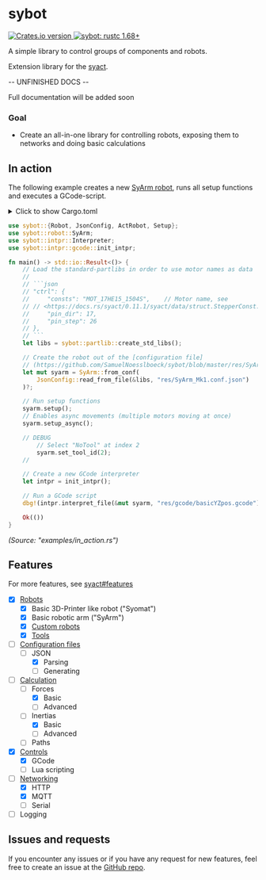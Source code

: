 # sybot

[![Crates.io version](https://img.shields.io/crates/v/sybot.svg?style=flat-square) ](https://crates.io/crates/sybot)
[![sybot: rustc 1.68+]][Rust 1.68]

[sybot: rustc 1.68+]: https://img.shields.io/badge/sybot-rustc_1.68+-lightgray.svg
[Rust 1.68]: https://blog.rust-lang.org/2023/03/09/Rust-1.68.0.html

A simple library to control groups of components and robots.

Extension library for the [syact](https://crates.io/crates/syact).

-- UNFINISHED DOCS -- 

Full documentation will be added soon

### Goal

- Create an all-in-one library for controlling robots, exposing them to networks and doing basic calculations

## In action

The following example creates a new [SyArm robot](https://github.com/SamuelNoesslboeck/SyArm_Mk1), runs all setup functions and executes a GCode-script. 

<details>
<summary>
Click to show Cargo.toml
</summary>

```toml
# ...

[dependencies]
# Include the library configured for the raspberry pi
sybot = { version = "0.8.2, features = [ "rasp" ] }

# ...
```
</details>
<p></p>

```rust ,ignore
use sybot::{Robot, JsonConfig, ActRobot, Setup};
use sybot::robot::SyArm;
use sybot::intpr::Interpreter;
use sybot::intpr::gcode::init_intpr;

fn main() -> std::io::Result<()> {
    // Load the standard-partlibs in order to use motor names as data
    //
    // ```json
    // "ctrl": {
    //     "consts": "MOT_17HE15_1504S",    // Motor name, see
    // // <https://docs.rs/syact/0.11.1/syact/data/struct.StepperConst.html#associatedconstant.MOT_17HE15_1504S>
    //     "pin_dir": 17,
    //     "pin_step": 26
    // },
    // ```
    let libs = sybot::partlib::create_std_libs();

    // Create the robot out of the [configuration file]
    // (https://github.com/SamuelNoesslboeck/sybot/blob/master/res/SyArm_Mk1.conf.json)
    let mut syarm = SyArm::from_conf(
        JsonConfig::read_from_file(&libs, "res/SyArm_Mk1.conf.json")
    )?;

    // Run setup functions
    syarm.setup();
    // Enables async movements (multiple motors moving at once)
    syarm.setup_async();

    // DEBUG
        // Select "NoTool" at index 2
        syarm.set_tool_id(2);
    // 

    // Create a new GCode interpreter
    let intpr = init_intpr();

    // Run a GCode script
    dbg!(intpr.interpret_file(&mut syarm, "res/gcode/basicYZpos.gcode"));

    Ok(())
}
```

*(Source: "examples/in_action.rs")*

## Features

For more features, see [syact#features](https://crates.io/crates/syact#features)

- [x] [Robots](/docs/robots.md)
  - [x] Basic 3D-Printer like robot ("Syomat")
  - [x] Basic robotic arm ("SyArm")
  - [x] [Custom robots](/docs/robots/custom_robots.md)
  - [x] [Tools](/docs/robots/tools.md)
- [ ] [Configuration files](/docs/configuration.md)
  - [ ] JSON
    - [x] Parsing
    - [ ] Generating
- [ ] [Calculation](/docs/calculation.md)
  - [ ] Forces
    - [x] Basic
    - [ ] Advanced
  - [ ] Inertias
    - [x] Basic
    - [ ] Advanced
  - [ ] Paths
- [x] [Controls](/docs/controls.md)
  - [x] GCode
  - [ ] Lua scripting
- [ ] [Networking](/docs/networking.md)
  - [x] HTTP
  - [x] MQTT
  - [ ] Serial
- [ ] Logging

## Issues and requests

If you encounter any issues or if you have any request for new features, feel free to create an issue at the [GitHub repo](https://github.com/SamuelNoesslboeck/sybot).